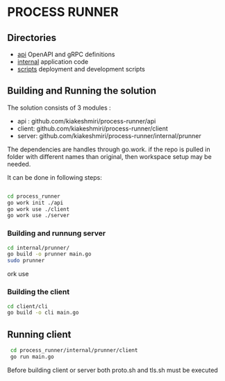 
# PROCESS RUNNER

## Directories

- [api](api/) OpenAPI and gRPC definitions
- [internal](internal/) application code
- [scripts](scripts/) deployment and development scripts


## Building and Running the solution

The solution consists of 3 modules :

*	api : github.com/kiakeshmiri/process-runner/api
*   client: github.com/kiakeshmiri/process-runner/client
* 	server: github.com/kiakeshmiri/process-runner/internal/prunner

The dependencies are handles through go.work. if the repo is pulled in folder with different names than original, then workspace setup may be needed.

It can be done in following steps:

```bash

cd process_runner
go work init ./api
go work use ./client
go work use ./server

```

### Building and runnung server

```bash
cd internal/prunner/
go build -o prunner main.go
sudo prunner
``` 
ork use 
### Building the client

```bash
cd client/cli
go build -o cli main.go

``` 

## Running client 

```bash
 cd process_runner/internal/prunner/client
 go run main.go
```

Before building client or server both proto.sh and tls.sh must be executed
